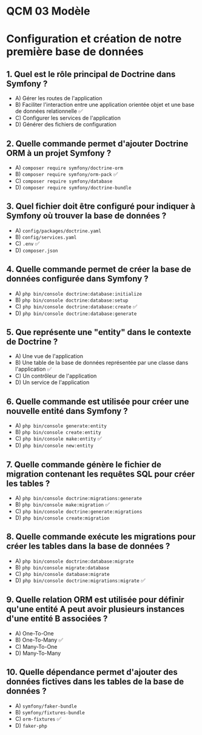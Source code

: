 # QCM 03 Modèle

# Configuration et création de notre première base de données

## 1. Quel est le rôle principal de Doctrine dans Symfony ?
- A) Gérer les routes de l'application
- B) Faciliter l'interaction entre une application orientée objet et une base de données relationnelle ✅
- C) Configurer les services de l'application
- D) Générer des fichiers de configuration

## 2. Quelle commande permet d'ajouter Doctrine ORM à un projet Symfony ?
- A) `composer require symfony/doctrine-orm`
- B) `composer require symfony/orm-pack` ✅
- C) `composer require symfony/database`
- D) `composer require symfony/doctrine-bundle`

## 3. Quel fichier doit être configuré pour indiquer à Symfony où trouver la base de données ?
- A) `config/packages/doctrine.yaml`
- B) `config/services.yaml`
- C) `.env` ✅
- D) `composer.json`

## 4. Quelle commande permet de créer la base de données configurée dans Symfony ?
- A) `php bin/console doctrine:database:initialize`
- B) `php bin/console doctrine:database:setup`
- C) `php bin/console doctrine:database:create` ✅
- D) `php bin/console doctrine:database:generate`

## 5. Que représente une "entity" dans le contexte de Doctrine ?
- A) Une vue de l'application
- B) Une table de la base de données représentée par une classe dans l'application ✅
- C) Un contrôleur de l'application
- D) Un service de l'application

## 6. Quelle commande est utilisée pour créer une nouvelle entité dans Symfony ?
- A) `php bin/console generate:entity`
- B) `php bin/console create:entity`
- C) `php bin/console make:entity` ✅
- D) `php bin/console new:entity`

## 7. Quelle commande génère le fichier de migration contenant les requêtes SQL pour créer les tables ?
- A) `php bin/console doctrine:migrations:generate`
- B) `php bin/console make:migration` ✅
- C) `php bin/console doctrine:generate:migrations`
- D) `php bin/console create:migration`

## 8. Quelle commande exécute les migrations pour créer les tables dans la base de données ?
- A) `php bin/console doctrine:database:migrate`
- B) `php bin/console migrate:database`
- C) `php bin/console database:migrate`
- D) `php bin/console doctrine:migrations:migrate` ✅

## 9. Quelle relation ORM est utilisée pour définir qu'une entité A peut avoir plusieurs instances d'une entité B associées ?
- A) One-To-One
- B) One-To-Many ✅
- C) Many-To-One
- D) Many-To-Many

## 10. Quelle dépendance permet d'ajouter des données fictives dans les tables de la base de données ?
- A) `symfony/faker-bundle`
- B) `symfony/fixtures-bundle`
- C) `orm-fixtures` ✅
- D) `faker-php`
